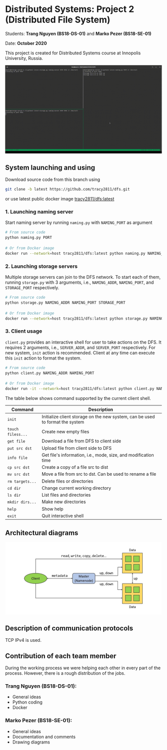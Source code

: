 # Distributed Systems: Project 2 (Distributed File System)

Students: **Trang Nguyen (BS18-DS-01)** and **Marko Pezer (BS18-SE-01)**

Date: **October 2020**

This project is created for Distributed Systems course at Innopolis University, Russia.

![Demo](diagrams/demo-latest.gif)

## System launching and using

Download source code from this branch using

```bash
git clone -b latest https://github.com/tracy2811/dfs.git
```

or use latest public docker image [tracy2811/dfs:latest](https://hub.docker.com/repository/docker/tracy2811/dfs)

### 1. Launching naming server

Start naming server by running `naming.py` with `NAMING_PORT` as argument

```bash
# From source code
python naming.py PORT

# Or from Docker image
docker run --network=host tracy2811/dfs:latest python naming.py NAMING_PORT
```

### 2. Launching storage servers

Multiple storage servers can join to the DFS network. To start each of them, running `storage.py` with 3 arguments, i.e., `NAMING_ADDR`, `NAMING_PORT`, and `STORAGE_PORT` respectively.

```bash
# From source code
python storage.py NAMING_ADDR NAMING_PORT STORAGE_PORT

# Or from Docker image
docker run --network=host tracy2811/dfs:latest python storage.py NAMING_ADDR NAMING_PORT STORAGE_PORT
```

### 3. Client usage

`client.py` provides an interactive shell for user to take actions on the DFS. It requires 2 arguments, i.e., `SERVER_ADDR`, and `SERVER_PORT` respectively. For new system, `init` action is recommended. Client at any time can execute this `init` action to format the system.

```bash
# From source code
python client.py NAMING_ADDR NAMING_PORT

# Or from Docker image
docker run -it --network=host tracy2811/dfs:latest python client.py NAMING_ADDR NAMING_PORT
```

The table below shows command supported by the current client shell.

Command | Description
--- | ---
`init` | Initialize client storage on the new system, can be used to format the system
`touch filess...` | Create new empty files
`get file` | Download a file from DFS to client side
`put src dst` | Upload file from client side to DFS
`info file` | Get file's information, i.e., mode, size, and modification time
`cp src dst` | Create a copy of a file src to dist
`mv src dst` | Move a file from src to dst. Can be used to rename a file
`rm targets...` | Delete files or directories
`cd dir` | Change current working directory
`ls dir`  | List files and directories
`mkdir dirs...` | Make new directories
`help` | Show help
`exit` | Quit interactive shell

## Architectural diagrams

![Diagram_01](diagrams/diagram_01.JPG)

## Description of communication protocols

TCP IPv4 is used.

## Contribution of each team member

During the working process we were helping each other in every part of the process. However, there is a rough distribution of the jobs.

### Trang Nguyen (BS18-DS-01):

- General ideas
- Python coding
- Docker

### Marko Pezer (BS18-SE-01):

- General ideas
- Documentation and comments
- Drawing diagrams
